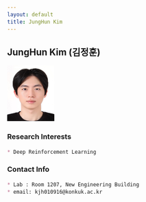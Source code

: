 ```yaml
---
layout: default
title: JungHun Kim
---
```


## JungHun Kim (김정훈)
<img src="/assets/img/profile/profile_KimJungHun.jpg" width="110px" height="130px" title="profile">

### Research Interests
```markdown
* Deep Reinforcement Learning
```

### Contact Info
```markdown
* Lab : Room 1207, New Engineering Building
* email: kjh010916@konkuk.ac.kr 
```
